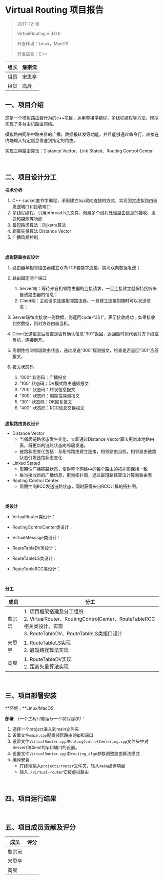 # Virtual Routing 项目报告

> 2017-12-19
>
> VirtualRouting v 3.0.0
>
> 开发环境：Linux，MacOS
>
> 开发语言：C++

| 组长   | 詹宗沅  |
| ---- | ---- |
| 组员   | 宋思亭  |
| 组员   | 高晨   |

## 一、项目介绍

这是一个模拟路由器行为的c++项目，运用套接字编程、多线程编程等方法，模拟实现了多台主机路由网络。

模拟路由网络中路由器的广播，数据报转发等功能。并且能够通过命令行，直接在终端输入特定信息发送到指定的路由。

实现三种路由算法：Distance Vector、Link Stated、Routing Control Center

</br>

## 二、项目设计分工

**技术分析**

1. C++ socket套节字编程，采用建立tcp双向连接的方式，实现固定虚拟路由器发送端口和接收端口
2. 多线程编程，引用pthread.h头文件，创建多个线程处理路由信息的接收、发送和探测等功能
3. 最短路径算法：Dijkstra算法
4. 距离矢量算法 Distance Vector
5. 广播风暴控制

<br>

**虚拟链路协议设计**

1. 路由器与相邻路由器建立双向TCP套接字连接，实现双向数据发送；

2. 路由固定两个端口

   1. Server端：等待来自相邻路由器的连接请求，一旦连接建立就保持接听来自该路由器的信息；
   2. Client端：主动请求连接相邻路由器，一旦建立连接则随时可以发送信息；

3. Server端每次接收一则数据，则返回code-“301”，表示接收成功；如果接收到空数据，则对方路由器当机。

4. Client发送信息后检查是否有确认信息“301”返回，返回超时则代表对方下线或当机，连接断开。

5. 周期性检测邻居路由状态，通过发送“300”探测报文，检查是否返回“301”应答报文。

6. 报文状态码

   1. ”000“ 状态码：广播报文
   2. ”100“ 状态码：DV模式路由通知报文
   3. “200” 状态码：转发信息报文
   4. “300” 状态码：周期性探测报文
   5. “301” 状态码：OK回复报文
   6. "400" 状态码：RCC信息交换报文

   <br>

**虚拟路由协议设计**

- Distance Vector
  - 当邻居链路状态发生变化，立即通过Distance Vector算法更新本地路由表，将更新的链路状态向邻居发送。
  - 链路状态变化包括：与相邻路由建立连接，相邻路由当机，相邻路由链路状态引发链路状态变化
- Linked Stated
  - 周期性广播链路状态，使得整个网络中的每个路由的拓扑图保持一致
  - 每当接收新的广播信息，更新拓扑图，通过最短路径算法计算新路由表
- Routing Control Center
  - 周期性向RCC发送链路状态，同时获得来自RCC计算的拓扑图。

<br>

**类设计**

- VirtualRouter类设计：


- RoutingControlCenter类设计：
- VirtualMessage类设计：
- RouteTableDV类设计：
- RouteTableLS类设计：
- RouteTableRCC类设计：


<br>

**分工**

| 成员   | 分工                                       |
| ---- | ---------------------------------------- |
| 詹宗沅  | 1. 项目框架搭建及分工组织<br>2. VirtualRouter、RoutingControlCenter、RouteTableRCC相关类设计、实现<br>3. RouteTableDV、RouteTableLS类接口设计<br> |
| 宋思亭  | 1. RouteTableLS实现<br>2. 最短路径算法实现<br>     |
| 高晨   | 1. RouteTableDV实现<br>2. 距离矢量算法实现<br>     |
</br>

## 三、项目部署安装

**环境：**Linux/MacOS

**部署** *（一个主机只能运行一个项目程序）*：

1. 选择一个project进入到main文件夹
2. 设置文件`main.cpp`配置邻居路由的ip和端口
3. 设置文件`VirtualRouter.cpp`/`RoutingControlCentering.cpp`文件头中对Server和Client的ip和端口的设置。
4. 设置文件`VirtualRouter.cpp`中`routing_algo`参数调整路由算法模式
5. 编译安装
   - 在终端输入`projects/router`文件夹，输入`make`编译项目
   - 输入`./virtual-router`安装虚拟路由

</br>

## 四、项目运行结果



</br>

## 五、项目成员贡献及评分

| 成员   | 评分   |
| ---- | ---- |
| 詹宗沅  |      |
| 宋思亭  |      |
| 高晨   |      |

